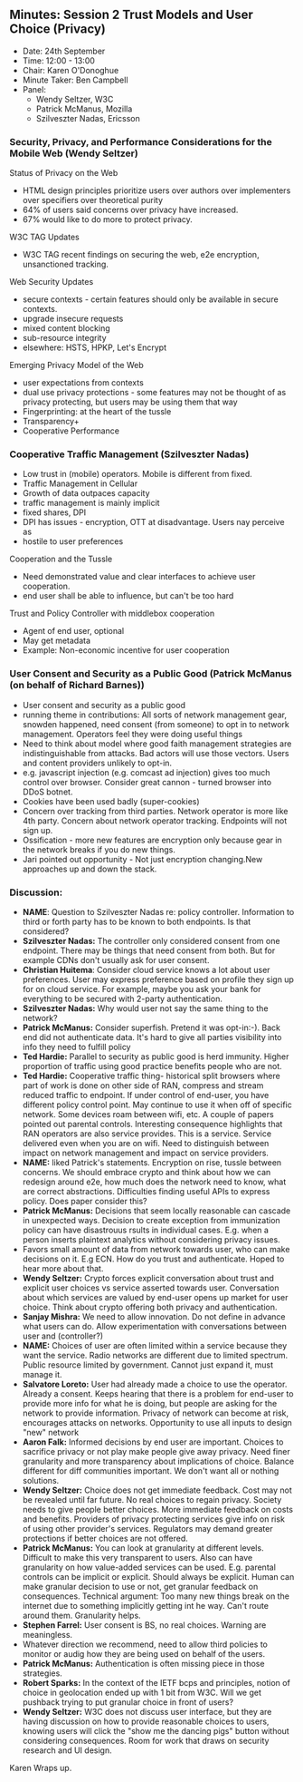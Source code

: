## Minutes: Session 2 Trust Models and User Choice (Privacy)
* Date: 24th September
* Time: 12:00 - 13:00
* Chair: Karen O'Donoghue
* Minute Taker: Ben Campbell
* Panel:
  * Wendy Seltzer, W3C
  * Patrick McManus, Mozilla
  * Szilveszter Nadas, Ericsson

### Security, Privacy, and Performance Considerations for the Mobile Web (Wendy Seltzer)
Status of Privacy on the Web
* HTML design principles prioritize users over authors over implementers over specifiers over theoretical purity
* 64% of users said concerns over privacy have increased.
* 67% would like to do more to protect privacy.

W3C TAG Updates
* W3C TAG recent findings on securing the web, e2e encryption, unsanctioned tracking.

Web Security Updates
*  secure contexts - certain features should only be available in secure contexts.
*  upgrade insecure requests
*  mixed content blocking
*  sub-resource integrity
*  elsewhere: HSTS, HPKP, Let's Encrypt

Emerging Privacy Model of the Web
* user expectations from contexts
* dual use privacy protections - some features may not be thought of as privacy protecting, but users may be using them that way
* Fingerprinting: at the heart of the tussle
* Transparency+
* Cooperative Performance

### Cooperative Traffic Management (Szilveszter Nadas)

* Low trust in (mobile) operators. Mobile is different from fixed.
* Traffic Management in Cellular
 * Growth of data outpaces capacity
 * traffic management is mainly implicit
 * fixed shares, DPI
 * DPI has issues - encryption, OTT at disadvantage. Users nay perceive as
* hostile to user preferences

Cooperation and the Tussle
* Need demonstrated value and clear interfaces to achieve user cooperation.
* end user shall be able to influence, but can't be too hard

Trust and Policy Controller with middlebox cooperation
* Agent of end user, optional
* May get metadata
* Example: Non-economic incentive for user cooperation

### User Consent and Security as a Public Good (Patrick McManus (on behalf of Richard Barnes))
* User consent and security as a public good
* running theme in contributions: All sorts of network management gear, snowden happened, need consent (from someone) to opt in to network management. Operators feel they were doing useful things
* Need to think about model where good faith management strategies are indistinguishable from attacks. Bad actors will use those vectors. Users and content providers unlikely to opt-in.
* e.g. javascript injection (e.g. comcast ad injection) gives too much control over browser. Consider great cannon - turned browser into DDoS botnet.
* Cookies have been used badly (super-cookies)
* Concern over tracking from third parties. Network operator is more like 4th party. Concern about network operator tracking. Endpoints will not sign up.
* Ossification - more new features are encryption only because gear in the network breaks if you do new things.
* Jari pointed out opportunity - Not just encryption changing.New approaches up and down the stack.

### Discussion:

* __NAME__: Question to Szilveszter Nadas re: policy controller. Information to third or forth party has to be known to both endpoints. Is that considered?
 * __Szilveszter Nadas:__ The controller only considered consent from one endpoint. There may be things that need consent from both. But for example CDNs don't usually ask for user consent.
* __Christian Huitema__: Consider cloud service knows a lot about user preferences. User may express preference based on profile they sign up for on cloud service. For example, maybe you ask your bank for everything to be secured with 2-party authentication.
* __Szilveszter Nadas:__ Why would user not say the same thing to the network?
* __Patrick McManus:__ Consider superfish. Pretend it was opt-in:-). Back end did not authenticate data. It's hard to give all parties visibility into info they need to fulfill policy
* __Ted Hardie:__ Parallel to security as public good is herd immunity. Higher proportion of traffic using good practice benefits people who are not.
* __Ted Hardie:__ Cooperative traffic thing- historical split browsers where part of work is done on other side of RAN, compress and stream reduced traffic to endpoint. If under control of end-user, you have different policy control point. May continue to use it when off of specific network. Some devices roam between wifi, etc. A couple of papers pointed out parental controls. Interesting consequence highlights that RAN operators are also service provides. This is a service. Service delivered even when you are on wifi. Need to distinguish between impact on network management and impact on service providers.
* __NAME:__ liked Patrick's statements. Encryption on rise, tussle between concerns. We should embrace crypto and think about how we can redesign around e2e, how much does the network need to know, what are correct abstractions. Difficulties finding useful APIs to express policy. Does paper consider this?
* __Patrick McManus:__ Decisions that seem locally reasonable can cascade in unexpected ways. Decision to create exception from immunization policy can have disastrouus rsults in individual cases. E.g. when a person inserts plaintext analytics without considering privacy issues.
 * Favors small amount of data from network towards user, who can make decisions on it. E.g ECN. How do you trust and authenticate. Hoped to hear more about that.
* __Wendy Seltzer:__ Crypto forces explicit conversation about trust and explicit user choices vs service asserted towards user. Conversation about which services are valued by end-user opens up market for user choice. Think about crypto offering both privacy and authentication.
* __Sanjay Mishra:__ We need to allow innovation. Do not define in advance what users can do. Allow experimentation with conversations between user and (controller?)
* __NAME:__ Choices of user are often limited within a service because they want the service. Radio networks are different due to limited spectrum. Public resource limited by government. Cannot just expand it, must manage it.
* __Salvatore Loreto:__ User had already made a choice to use the operator. Already a consent. Keeps hearing that there is a problem for end-user to provide more info for what he is doing, but people are asking for the network to provide information. Privacy of network can become at risk, encourages attacks on networks. Opportunity to use all inputs to design "new" network
* __Aaron Falk:__ Informed decisions by end user are important. Choices to sacrifice privacy or not play make people give away privacy. Need finer granularity and more transparency about implications of choice. Balance different for diff communities important. We don't want all or nothing solutions.
* __Wendy Seltzer:__ Choice does not get immediate feedback. Cost may not be revealed until far future. No real choices to regain privacy. Society needs to give people better choices. More immediate feedback on costs and benefits. Providers of privacy protecting services give info on risk of using other provider's services. Regulators may demand greater protections if better choices are not offered.
*  __Patrick McManus:__ You can look at granularity at different levels. Difficult to make this very transparent to users. Also can have granularity on how value-added services can be used. E.g. parental controls can be implicit or explicit. Should always be explicit. Human can make granular decision to use or not, get granular feedback on consequences. Technical argument: Too many new things break on the internet due to something implicitly getting int he way. Can't route around them. Granularity helps.
*  __Stephen Farrel:__ User consent is BS, no real choices. Warning are meaningless. 
 *  Whatever direction we recommend, need to allow third policies to monitor or audig how they are being used on behalf of the users.
*  __Patrick McManus:__ Authentication is often missing piece in those strategies.
*  __Robert Sparks:__ In the context of the IETF bcps and principles, notion of choice in geolocation ended up with 1 bit from W3C. Will we get pushback trying to put granular choice in front of users?
*  __Wendy Seltzer:__ W3C does not discuss user interface, but they are having discussion on how to provide reasonable choices to users, knowing users will click the "show me the dancing pigs" button without considering consequences. Room for work that draws on security research and UI design.

Karen Wraps up.

